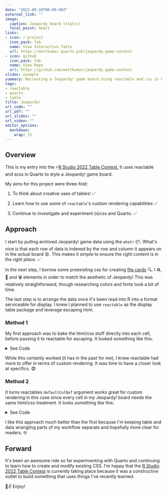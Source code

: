 ```yaml
---
date: "2022-09-28T00:00:00Z"
external_link: ""
image:
  caption: Jeopardy board (static)
  focal_point: Smart
links:
- icon: r-project
  icon_pack: fab
  name: View Interactive Table
  url: https://mattkumar.quarto.pub/jeopardy-game-contest
- icon: github
  icon_pack: fab
  name: View Repo
  url: https://github.com/mattkumar/jeopardy-game-contest
slides: example
summary: Recreating a Jeopardy! game board using reactable and css in Quarto
tags:
- reactable
- quarto
- table
title: Jeopardy!
url_code: ""
url_pdf: ""
url_slides: ""
url_video: ""
editor_options: 
  markdown: 
    wrap: 72
---
```


## Overview
This is my entry into the ⚡[R Studio 2022 Table Contest.](https://www.rstudio.com/blog/rstudio-table-contest-2022/)
It uses reactable and scss in Quarto to style a Jeopardy! game board. </br>

My aims for this project were three-fold:

1. To think about creative uses of tables! ✅

2. Learn how to use some of `reactable`'s custom rendering capabilities ✅

3. Continue to investigate and experiment (s)css and Quarto. ✅

## Approach
I start by pulling archived Jeopardy! game data using the `whatr` 📦. What's nice is that each row of data is indexed by the row and column it appears on in the actual board 😝. This makes it simple to ensure the <em>right content</em> is in the <em>right place.</em> ✅

In the next step, I borrow some preexisting css for creating [flip cards](https://www.w3schools.com/howto/howto_css_flip_card.asp) 🔍. I ♻️, 🔨  and 🗑 elements in order to match the aesthetic of Jeopardy! This was relatively straightforward, though researching colors and fonts took a bit of time.

The last step is to arrange the data once it's been read into R into a format serviceable for display. I knew I planned to use `reactable` as the display table package and leverage escaping html. 

### Method 1
My first approach was to bake the html/css stuff directly into each cell, before passing it to reactable for escaping. It looked something like this:  


<details>
<summary>See Code</summary>
```{code}
raw_data %>%
  .... %>%
  mutate(content = if_else(row == 1,
                           # html for header
                           glue::glue('<div class="flip-card">
                                        <div class="flip-card-inner">
                                          <div class="flip-card-head">
                                            <p>{category}</p>
                                          </div>
                                          <div class="flip-card-head">
                                            {category}
                                          </div>
                                        </div>
                                      </div>'),
                           # html for clues
                           glue::glue('<div class="flip-card">
                                        <div class="flip-card-inner">
                                          <div class="flip-card-front">
                                            {value}
                                          </div>
                                          <div class="flip-card-back">
                                            <p>{clue}</p>
                                            <details>
                                            <summary>Answer</summary>
                                            <p>{answer}</p>
                                          </details>
                                          </div>
                                        </div>
                                      </div>'))) %>%
 .... %>%
 .... %>%
 reactable(.,
           defaultColDef = colDef(html = TRUE))
```
</details>

While this certainly worked (it has in the past for me), I knew reactable had more to offer in terms of custom rendering. It was time to have a closer look at specifics. 😨

### Method 2
It turns reactables `defaultColDef` argument works great for custom rendering in this case since every cell in my Jeopardy! board needs the same html/css treatment. It looks something like this:

<details>
<summary>See Code</summary>
```{code}
reactable(table_data,
  sortable = FALSE,
  defaultColDef = colDef(
    html = TRUE,
    align = "center",
    # Header Rendering
    header = function(value) {
      tags$div(
        class = "flip-card flip-card-head",
        value
      )
    },
    # Cell Rendering
    cell = function(value, index) {
      # parse clue, answer from table cell
      content <- str_split(value, ";", simplify = TRUE)
      clue <- content[1]
      answer <- content[2]
      # cell content
      tags$div(
        class = "flip-card",
        tags$div(
          class = "flip-card-inner",
          tags$div(
            class = "flip-card-front",
            # multiply row index by 200 for tile value
            paste("$", index * 200)
          ),
          tags$div(
            class = "flip-card-back",
            clue,
            tags$details(
              tags$summary("Answer"),
              answer
            )
          )
        )
      )
    }
  )
)
```
</details>

I like this approach much better than the first because I'm keeping table and data wrangling parts of my workflow separate and hopefully more clear for readers. 🤓

## Forward
It's been an awesome ride so far experimenting with Quarto and continuing to learn how to create and modify existing CSS. I'm happy that the [R Studio 2022 Table Contest](https://www.rstudio.com/blog/rstudio-table-contest-2022/) is currently taking place because it was a constructive outlet to build something that uses things I've recently learned.

🍻✌ Enjoy!


